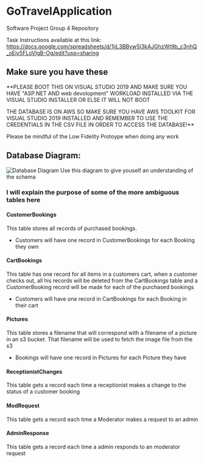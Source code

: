 # GoTravelApplication
Software Project Group 4 Repository

Task Instructions available at this link:
https://docs.google.com/spreadsheets/d/1ijL3BByw5I3kAJGhzWt9b_c3nhQ_oEjv5FLoVlgB-Og/edit?usp=sharing

## Make sure you have these

**PLEASE BOOT THIS ON VISUAL STUDIO 2019 AND MAKE SURE YOU HAVE "ASP.NET AND web devolopment" WORKLOAD INSTALLED VIA THE VISUAL STUDIO INSTALLER OR ELSE IT WILL NOT BOOT

THE DATABASE IS ON AWS SO MAKE SURE YOU HAVE AWS TOOLKIT FOR VISUAL STUDIO 2019 INSTALLED AND REMEMBER TO USE THE CREDENTIALS IN THE CSV FILE IN ORDER TO ACCESS THE DATABASE!**

Please be mindful of the Low Fidelity Protoype when doing any work

## Database Diagram:
![Database Diagram](https://user-images.githubusercontent.com/90715801/203161650-de95c548-326f-4f54-a077-343bb5a6d1ef.jpeg)
Use this diagram to give youself an understanding of the schema

### I will explain the purpose of some of the more ambiguous tables here

#### CustomerBookings
This table stores all records of purchased bookings.
- Customers will have one record in CustomerBookings for each Booking they own

#### CartBookings
This table has one record for all items in a customers cart, when a customer checks out, all his records will be deleted from the CartBookings table and a CustomerBooking record will be made for each of the purchased bookings
- Customers will have one record in CartBookings for each Booking in their cart

#### Pictures
This table stores a filename that will correspond with a filename of a picture in an s3 bucket. That filename will be used to fetch the image file from the s3
- Bookings will have one record in Pictures for each Picture they have

#### ReceptionistChanges
This table gets a record each time a receptionist makes a change to the status of a customer booking

#### ModRequest
This table gets a record each time a Moderator makes a request to an admin

#### AdminResponse
This table gets a record each time a admin responds to an moderator request
